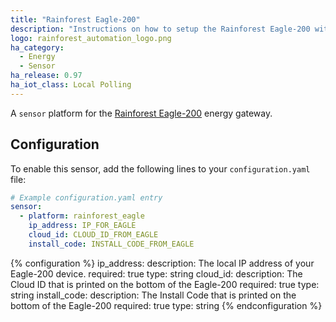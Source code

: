 ```yaml
---
title: "Rainforest Eagle-200"
description: "Instructions on how to setup the Rainforest Eagle-200 with Home Assistant."
logo: rainforest_automation_logo.png
ha_category:
  - Energy
  - Sensor
ha_release: 0.97
ha_iot_class: Local Polling
---
```


A `sensor` platform for the [Rainforest Eagle-200](https://rainforestautomation.com/rfa-z114-eagle-200/) energy gateway.

## Configuration

To enable this sensor, add the following lines to your `configuration.yaml` file:

```yaml
# Example configuration.yaml entry
sensor:
  - platform: rainforest_eagle
    ip_address: IP_FOR_EAGLE
    cloud_id: CLOUD_ID_FROM_EAGLE
    install_code: INSTALL_CODE_FROM_EAGLE
```

{% configuration %}
ip_address:
  description: The local IP address of your Eagle-200 device.
  required: true
  type: string
cloud_id:
  description: The Cloud ID that is printed on the bottom of the Eagle-200
  required: true
  type: string
install_code:
  description: The Install Code that is printed on the bottom of the Eagle-200
  required: true
  type: string
{% endconfiguration %}
